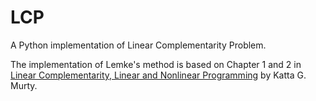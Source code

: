 # LCP

A Python implementation of Linear Complementarity Problem.

The implementation of Lemke's method is based on Chapter 1 and 2 in [Linear Complementarity, Linear and Nonlinear Programming](https://www-personal.umich.edu/~murty/books/linear_complementarity_webbook/) by Katta G. Murty.
